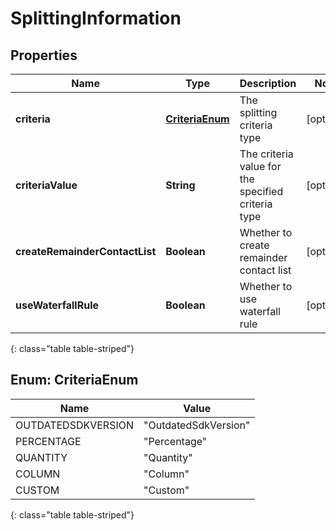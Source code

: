 # SplittingInformation


## Properties

| Name | Type | Description | Notes |
| ------------ | ------------- | ------------- | ------------- |
| **criteria** | [**CriteriaEnum**](#Enum--CriteriaEnum) | The splitting criteria type |  [optional] |
| **criteriaValue** | **String** | The criteria value for the specified criteria type |  [optional] |
| **createRemainderContactList** | **Boolean** | Whether to create remainder contact list |  [optional] |
| **useWaterfallRule** | **Boolean** | Whether to use waterfall rule |  [optional] |
{: class="table table-striped"}


## Enum: CriteriaEnum

| Name | Value |
| ---- | ----- |
| OUTDATEDSDKVERSION | &quot;OutdatedSdkVersion&quot; | 
| PERCENTAGE | &quot;Percentage&quot; | 
| QUANTITY | &quot;Quantity&quot; | 
| COLUMN | &quot;Column&quot; | 
| CUSTOM | &quot;Custom&quot; | 
{: class="table table-striped"}



